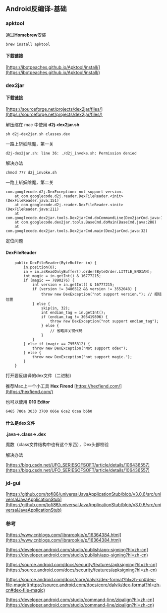 ## Android反编译-基础

### apktool

通过**Homebrew**安装

```
brew install apktool
```

#### 下载链接


[https://ibotpeaches.github.io/Apktool/install/](https://ibotpeaches.github.io/Apktool/install/)

### dex2jar

#### 下载链接

[https://sourceforge.net/projects/dex2jar/files/](https://sourceforge.net/projects/dex2jar/files/)

解压缩在 mac 中使用 **d2j-dex2jar.sh**

```
sh d2j-dex2jar.sh classes.dex
```

一路上斩妖除魔，第一关

	d2j-dex2jar.sh: line 36: ./d2j_invoke.sh: Permission denied

解决办法

```
chmod 777 d2j_invoke.sh
```

一路上斩妖除魔，第二关

	com.googlecode.d2j.DexException: not support version.
		at com.googlecode.d2j.reader.DexFileReader.<init>(DexFileReader.java:151)
		at com.googlecode.d2j.reader.DexFileReader.<init>(DexFileReader.java:211)
		at com.googlecode.dex2jar.tools.Dex2jarCmd.doCommandLine(Dex2jarCmd.java:104)
		at com.googlecode.dex2jar.tools.BaseCmd.doMain(BaseCmd.java:288)
		at com.googlecode.dex2jar.tools.Dex2jarCmd.main(Dex2jarCmd.java:32)

定位问题
	
#### DexFileReader

```
    public DexFileReader(ByteBuffer in) {
        in.position(0);
        in = in.asReadOnlyBuffer().order(ByteOrder.LITTLE_ENDIAN);
        int magic = in.getInt() & 16777215;
        if (magic == 7890276) {
            int version = in.getInt() & 16777215;
            if (version != 3486512 && version != 3552048) {
                throw new DexException("not support version."); // 报错位置
            } else {
                skip(in, 32);
                int endian_tag = in.getInt();
                if (endian_tag != 305419896) {
                    throw new DexException("not support endian_tag");
                } else {
                    // 省略非关键代码
                }
            }
        } else if (magic == 7955812) {
            throw new DexException("Not support odex");
        } else {
            throw new DexException("not support magic.");
        }
    }
```

打开要反编译的dex文件（二进制）

推荐Mac上一个小工具 **Hex Firend** [https://hexfiend.com/](https://hexfiend.com/)

也可以使用 **010 Editor**

```
6465 780a 3033 3700 066e 6ce2 0cea b6b0
```

#### 什么是dex文件

**.java->.class->.dex**

魔数（class文件结构中也有这个东西），Dex头部校验

解决办法

[https://blog.csdn.net/UFO_SERIESOFSOFT/article/details/106436557](https://blog.csdn.net/UFO_SERIESOFSOFT/article/details/106436557)

### jd-gui 


[https://github.com/tofi86/universalJavaApplicationStub/blob/v3.0.6/src/universalJavaApplicationStub](https://github.com/tofi86/universalJavaApplicationStub/blob/v3.0.6/src/universalJavaApplicationStub)


### 参考

[https://www.cnblogs.com/librarookie/p/16364384.html](https://www.cnblogs.com/librarookie/p/16364384.html)

[https://developer.android.com/studio/publish/app-signing?hl=zh-cn](https://developer.android.com/studio/publish/app-signing?hl=zh-cn)

[https://source.android.com/docs/security/features/apksigning?hl=zh-cn](https://source.android.com/docs/security/features/apksigning?hl=zh-cn)

[https://source.android.com/docs/core/dalvik/dex-format?hl=zh-cn#dex-file-magic](https://source.android.com/docs/core/dalvik/dex-format?hl=zh-cn#dex-file-magic)

[https://developer.android.com/studio/command-line/zipalign?hl=zh-cn](https://developer.android.com/studio/command-line/zipalign?hl=zh-cn)